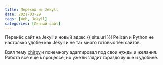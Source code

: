 ```yaml
---
title: Переход на Jekyll
date: 2021-03-29
tags: [Web, Jekyll]
categories: [Личный сайт]
---
```


Перенёс сайт на Jekyll и новый адрес {{ site.url }}! Pelican и Python не настолько удобен как Jekyll и не так много
готовых тем сайтов. 

Взял тему [chirpy](https://github.com/cotes2020/jekyll-theme-chirpy) и понемногу адаптировал под свои нужды и желания.
Работа всё ещё в процессе, но уже выглядит гораздо лучше и удобнее.

<!--cut!-->

